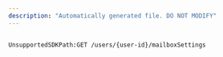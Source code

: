 ```yaml
---
description: "Automatically generated file. DO NOT MODIFY"
---
```


```powershellv2

UnsupportedSDKPath:GET /users/{user-id}/mailboxSettings

```